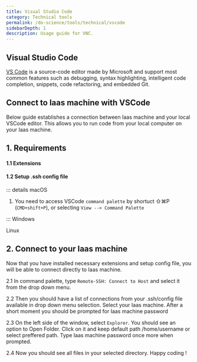 ```yaml
---
title: Visual Studio Code
category: Technical tools
permalink: /do-science/tools/technical/vscode
sidebarDepth: 1
description: Usage guide for VNC.
---
```


## Visual Studio Code

[VS Code](https://code.visualstudio.com/) is a source-code editor made by Microsoft and support most common features such as debugging, syntax highlighting, intelligent code completion, snippets, code refactoring, and embedded Git.


## Connect to Iaas machine with VSCode

Below guide establishes a connection between Iaas machine and your local VSCode editor. This allows you to run code from your local computer on your Iaas machine.


## 1. Requirements

#### 1.1 Extensions



#### 1.2 Setup .ssh config file

::: details macOS

1. You need to access VSCode `command palette` by shortuct ⇧⌘P (`CMD+shift+P`), or selecting `View --> Command Palette`

:::
Windows 

Linux


## 2. Connect to your Iaas machine

Now that you have installed necessary extensions and setup config file, you will be able to connect directly to Iaas machine.

2.1 In command palette, type `Remote-SSH: Connect to Host` and select it from the drop down menu.

2.2 Then you should have a list of connections from your .ssh/config file available in drop down menu selection. Select your Iaas machine. After a short moment you should be prompted for Iaas machine password

2.3 On the left side of the window, select `Explorer`. You should see an option to Open Folder. Click on it and keep default path /home/username or select preffered path. Type Iaas machine password once more when prompted. 

2.4 Now you should see all files in your selected directory. Happy coding !


